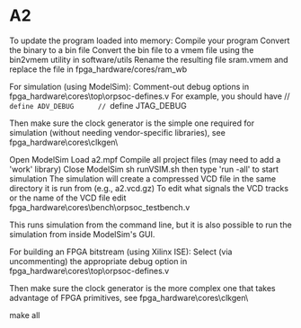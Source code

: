 # A2

To update the program loaded into memory:
Compile your program
Convert the binary to a bin file
Convert the bin file to a vmem file using the bin2vmem utility in software/utils
Rename the resulting file sram.vmem and replace the file in fpga_hardware/cores/ram_wb

For simulation (using ModelSim):
Comment-out debug options in fpga_hardware\cores\top\orpsoc-defines.v
For example, you should have
// `define ADV_DEBUG	 
// `define JTAG_DEBUG

Then make sure the clock generator is the simple one required for simulation (without needing vendor-specific libraries), see fpga_hardware\cores\clkgen\

Open ModelSim
Load a2.mpf
Compile all project files (may need to add a 'work' library)
Close ModelSim
sh runVSIM.sh
then type 'run -all' to start simulation
The simulation will create a compressed VCD file in the same directory it is run from (e.g., a2.vcd.gz)
To edit what signals the VCD tracks or the name of the VCD file edit fpga_hardware\cores\bench\orpsoc_testbench.v

This runs simulation from the command line, but it is also possible to run the simulation from inside ModelSim's GUI.

For building an FPGA bitstream (using Xilinx ISE):
Select (via uncommenting) the appropriate debug option in fpga_hardware\cores\top\orpsoc-defines.v

Then make sure the clock generator is the more complex one that takes advantage of FPGA primitives, see fpga_hardware\cores\clkgen\

make all

